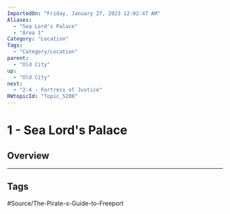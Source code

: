 ```yaml
---
ImportedOn: "Friday, January 27, 2023 12:02:47 AM"
Aliases:
  - "Sea Lord's Palace"
  - "Area 1"
Category: "Location"
Tags:
  - "Category/Location"
parent:
  - "Old City"
up:
  - "Old City"
next:
  - "2-4 - Fortress of Justice"
RWtopicId: "Topic_5208"
---
```

# 1 - Sea Lord's Palace
## Overview

---
## Tags
#Source/The-Pirate-s-Guide-to-Freeport

